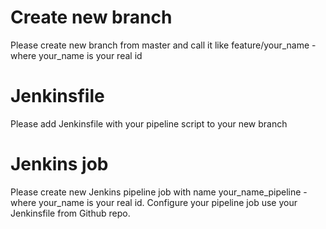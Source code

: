# Create new branch 

Please create new branch from master and call it like feature/your_name - where your_name is your real id

# Jenkinsfile

Please add Jenkinsfile with your pipeline script to your new branch

# Jenkins job

Please create new Jenkins pipeline job with name your_name_pipeline - where your_name is your real id.
Configure your pipeline job use your Jenkinsfile from Github repo.


